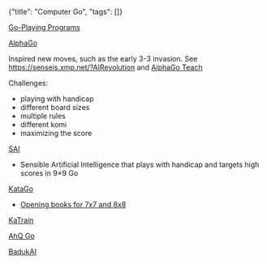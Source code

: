 {"title": "Computer Go", "tags": []}

[Go-Playing Programs](https://senseis.xmp.net/?GoPlayingPrograms)

[AlphaGo](https://www.deepmind.com/research/highlighted-research/alphago)

Inspired new moves, such as the early 3-3 invasion. See https://senseis.xmp.net/?AIRevolution
and [AlphaGo Teach](https://alphagoteach.deepmind.com/)

Challenges:
* playing with handicap
* different board sizes
* multiple rules
* different komi
* maximizing the score

[SAI](https://github.com/sai-dev/sai)
* Sensible Artificial Intelligence that plays with handicap and targets high scores in 9×9 Go

[KataGo](https://github.com/lightvector/KataGo)
* [Opening books for 7x7 and 8x8](https://katagobooks.org/)

[KaTrain](https://github.com/sanderland/katrain)

[AhQ Go](https://play.google.com/store/apps/details?id=cn.ezandroid.aq.preview)

[BadukAI](https://aki65.github.io/)

